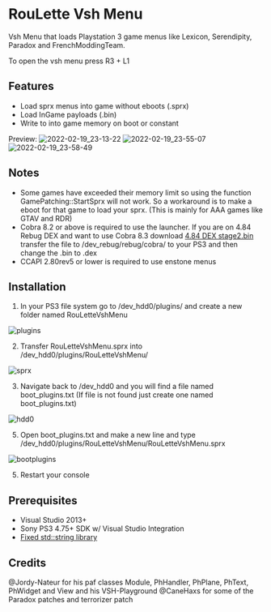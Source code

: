 # RouLette Vsh Menu
Vsh Menu that loads Playstation 3 game menus like Lexicon, Serendipity, Paradox and FrenchModdingTeam. 

To open the vsh menu press R3 + L1

## Features
- Load sprx menus into game without eboots (.sprx)
- Load InGame payloads (.bin)
- Write to into game memory on boot or constant

Preview:
![2022-02-19_23-13-22](https://user-images.githubusercontent.com/9206290/154830967-b154e1f3-ba8d-42b9-b5db-ac16975186e1.png)
![2022-02-19_23-55-07](https://user-images.githubusercontent.com/9206290/154832074-0e72906e-e717-4c78-b5b7-9e81271b5cb9.png)
![2022-02-19_23-58-49](https://user-images.githubusercontent.com/9206290/154832079-eeb3c28a-f648-4c90-bafd-5fa49c64f15e.png)


## Notes
- Some games have exceeded their memory limit so using the function GamePatching::StartSprx will not work. So a workaround is to make a eboot for that game to load your sprx. (This is mainly for AAA games like GTAV and RDR)
- Cobra 8.2 or above is required to use the launcher. If you are on 4.84 Rebug DEX and want to use Cobra 8.3 download [4.84 DEX stage2.bin](https://github.com/Evilnat/Cobra-PS3/blob/master/8.3/4.84/NORMAL/DEX/BIN/stage2.bin "4.84 DEX stage2.bin") transfer the file to /dev_rebug/rebug/cobra/ to your PS3 and then change the .bin to .dex
- CCAPI 2.80rev5 or lower is required to use enstone menus
 
## Installation
1. In your PS3 file system go to /dev_hdd0/plugins/ and create a new folder named RouLetteVshMenu

![plugins](https://github.com/TheRouletteBoi/RouLetteVshMenu/blob/main/Resources/plugins.PNG)

2. Transfer RouLetteVshMenu.sprx into /dev_hdd0/plugins/RouLetteVshMenu/

![sprx](https://github.com/TheRouletteBoi/RouLetteVshMenu/blob/main/Resources/sprx.PNG)

3. Navigate back to /dev_hdd0 and you will find a file named boot_plugins.txt (If file is not found just create one named boot_plugins.txt)

![hdd0](https://github.com/TheRouletteBoi/RouLetteVshMenu/blob/main/Resources/hdd0.PNG)

5. Open boot_plugins.txt and make a new line and type /dev_hdd0/plugins/RouLetteVshMenu/RouLetteVshMenu.sprx

![bootplugins](https://github.com/TheRouletteBoi/RouLetteVshMenu/blob/main/Resources/bootplugins.PNG)

5. Restart your console

## Prerequisites
- Visual Studio 2013+
- Sony PS3 4.75+ SDK w/ Visual Studio Integration
- [Fixed std::string library](https://github.com/skiff/libpsutil/releases "Fixed std::string library")

## Credits
@Jordy-Nateur for his paf classes Module, PhHandler, PhPlane, PhText, PhWidget and View and his VSH-Playground
@CaneHaxs for some of the Paradox patches and terrorizer patch
